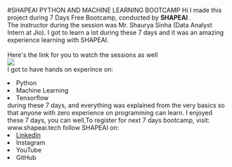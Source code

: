 #SHAPEAI PYTHON AND MACHINE LEARNING BOOTCAMP
Hi I made this project during 7 Days Free Bootcamp, conducted by <b> SHAPEAI
</b>.  
The instructor during the session was Mr. Shaurya Sinha (Data Analyst Intern at Jio). I got to
learn a lot during these 7 days and it was an amazing experience learning with SHAPEAI.
<br><br>Here's the link for you to watch the sessions as well<br>
<a herf="https://www.youtube.com/playlist?list=PL7zl8TDRnbulNEA-59W7wWgCWE8LEOD6h"> <img src="https://github.com/ShapeAI/PYTHON-AND-DATA-ANALYTICS/blob/main/YOUTUBE%20THUMBNAIL-5.png"> </a>
<br>I got to have hands on experince on:
<li>Python
<li>Machine Learning
<li>Tensorflow
<br>during these 7 days, and everything was explained from the very basics so that
 anyone with zero experience on programming can learn.
 I enjoyed these 7 days, you can well,To register for next 7 days bootcamp, visit:
 <a herf="https://www.shapeai.tech">www.shapeai.tech</a>
 follow SHAPEAI on:
 <li><a href=
 "https://in.linkedin.com/company/shapeai">LinkedIn</a>
 <li><a herf=
 "https://www.instagram.com/devtown.in"/>Instagram</a>
 <li><a herf=
 "https://www.youtube.com/channel/UCTUvDLTW9meuDXWcbmISPdA">YouTube</a>
  <li><a herf=
  "https://github.com/shapeai">GitHub</a>    
